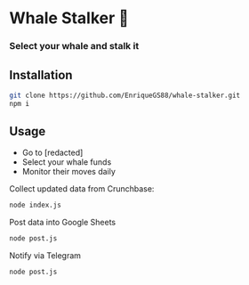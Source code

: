 # Whale Stalker 🐳

### Select your whale and stalk it

## Installation

```sh
git clone https://github.com/EnriqueGS88/whale-stalker.git
npm i
```

## Usage

- Go to [redacted]
- Select your whale funds
- Monitor their moves daily

Collect updated data from Crunchbase:

```sh
node index.js
```

Post data into Google Sheets

```sh
node post.js
```

Notify via Telegram
```sh
node post.js
```
